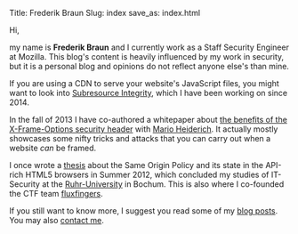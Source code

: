 Title: Frederik Braun
Slug: index
save_as: index.html

Hi,

my name is <strong class="noboldstrong">Frederik Braun</strong> and I currently work as a Staff Security Engineer at
Mozilla. This blog's content is heavily influenced by my work in security,
but it is a personal blog and opinions do not reflect anyone else's than mine.

If you are using a CDN to serve your website's JavaScript files, you might
want to look into [Subresource Integrity](https://developer.mozilla.org/en-US/docs/Web/Security/Subresource_Integrity),
which I have been working on since 2014.

In the fall of 2013 I have co-authored a whitepaper about [the
benefits of the X-Frame-Options security header](xfo-clickjacking.pdf) with [Mario
Heiderich](http://heideri.ch/). It actually mostly showcases some nifty tricks and
attacks that you can carry out when a website _can_ be
framed.

I once wrote a [thesis](/publications "Origin Policy Enforcement in Modern Browsers")
about the Same Origin Policy and its state in the API-rich HTML5
browsers in Summer 2012, which concluded my studies of IT-Security at the
[Ruhr-University](https://www.rub.de/) in Bochum. This is also where I co-founded
the CTF team [fluxfingers](https://fluxfingers.net).



If you still want to know more, I suggest you read some of my [blog posts](archives.html).
You may also [contact me](contact.html).
